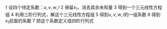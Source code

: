 1 设四个待定系数：$u,v,w,l$
2 保留$x_1$，消去其余未知量
3 得到一个三元线性方程组
4 利用三阶行列式，解这个三元线性方程组
5 得到$u,v,w,l$的一组系数
6 得到$x_1$前面的系数
7 把这个系数定义成四阶行列式
